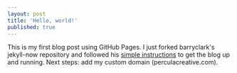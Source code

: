 ```yaml
---
layout: post
title: 'Hello, world!'
published: true
---
```


This is my first blog post using GitHub Pages. I just forked barryclark's jekyll-now repository and followed his [simple instructions](https://www.smashingmagazine.com/2014/08/build-blog-jekyll-github-pages/) to get the blog up and running. Next steps: add my custom domain (perculacreative.com).